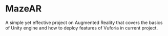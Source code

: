 # MazeAR
A simple yet effective project on Augmented Reality that covers the basics of Unity engine and how to deploy features of Vuforia in current project. 
